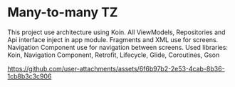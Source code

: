 # Many-to-many TZ
This project use architecture using Koin. All ViewModels, Repositories and Api interface inject in app module. Fragments and XML use for screens. Navigation Component use for navigation between screens.
Used libraries: Koin, Navigation Component, Retrofit, Lifecycle, Glide, Coroutines, Gson

https://github.com/user-attachments/assets/6f6b97b2-2e53-4cab-8b36-1cb8b3c3c906

